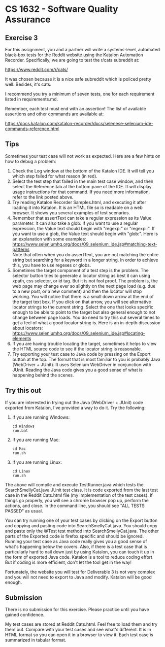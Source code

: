 # CS 1632 - Software Quality Assurance

## Exercise 3

For this assignment, you and a partner will write a systems-level, automated black-box tests for the Reddit website using the Katalon Automation Recorder.  Specifically, we are going to test the r/cats subreddit at:

https://www.reddit.com/r/cats/

It was chosen because it is a nice safe subreddit which is policed pretty well.  Besides, it's cats.

I recommend you try a minimum of seven tests, one for each requirement listed in requirements.md.  

Remember, each test must end with an assertion!  The list of available assertions and other commands are available at:

https://docs.katalon.com/katalon-recorder/docs/selenese-selenium-ide-commands-reference.html

## Tips

Sometimes your test case will not work as expected.  Here are a few hints on how to debug a problem:

1. Check the Log window at the bottom of the Katalon IDE.  It will tell you which step failed for what reason (in red).
1. Select the test step that failed in the main test case window, and then select the Reference tab at the bottom pane of the IDE.  It will display usage instructions for that command.  If you need more information, refer to the link posted above.
1. Try reading Katalon Recorder Samples.html, and executing it after loading it into Katalon.  It is an HTML file so is readable on a web browser.  It shows you several examples of test scenarios.
1. Remember that assertText can take a regular expression as its Value parameter.  It can also take a glob.  If you want to use a regular expression, the Value text should begin with "regexp:" or "regexpi:".  If you want to use a glob, the Value text should begin with "glob:".  Here is an explanation with some examples:  
   https://www.seleniumhq.org/docs/09_selenium_ide.jsp#matching-text-patterns  
   Note that often when you do assertText, you are not matching the entire string but searching for a keyword in a longer string.  In order to achieve this, you have to use regexes or globs.
1. Sometimes the target component of a test step is the problem.  The selector button tries to generate a locator string as best it can using xpath, css selector, or id tag.  But it is not fool proof.  The problem is, the web page may change ever so slightly on the next page load (e.g. due to a new post, or a new comment) and then the locator will stop working.  You will notice that there is a small down arrow at the end of the target text box.  If you click on that arrow, you will see alternative locator strings to the current string.  Select the one that looks specific enough to be able to point to the target but also general enough to not change between page loads.  You do need to try this out several times to get a feel of what a good locator string is.  Here is an in-depth discussion about locators:  
   https://www.seleniumhq.org/docs/09_selenium_ide.jsp#locating-elements
1. If you are having trouble locating the target, sometimes it helps to view the HTML source code to see if the locator string is reasonable.
1. Try exporting your test case to Java code by pressing on the Export button at the top.  The format that is most familiar to you is probably Java (WebDriver + JUnit).  It uses Selenium WebDriver in conjunction with JUnit.  Reading the Java code gives you a good sense of what is happening behind the scenes.

## Try this out

If you are interested in trying out the Java (WebDriver + JUnit) code exported from Katalon, I've provided a way to do it.  Try the following:

1. If you are running Windows:
   ```
   cd Windows
   run.bat
   ```
1. If you are running Mac:
   ```
   cd Mac
   run.sh
   ```
1. If you are running Linux:
   ```
   cd Linux
   run.sh
   ```

The above will compile and execute TestRunner.java which tests the SearchSmellyCat.java JUnit test class.  It is code exported from the last test case in the Reddit Cats.html file (my implementation of the test cases).  If things go properly, you will see a chrome browser pop up, perform the actions, and close.  In the command line, you should see "ALL TESTS PASSED" as usual.

You can try running one of your test cases by clicking on the Export button and copying and pasting code into SearchSmellyCat.java.  You should copy and paste only the @Test test method into SearchSmellyCat.java.  The other parts of the Exported code is firefox specific and should be ignored.  Running your test case as Java code really gives you a good sense of what's happening below the covers.  Also, if there is a test case that is particularly hard to nail down just by using Katalon, you can touch it up in the form of exported Java code.  Katalon is a tool to reduce coding effort.  But if coding is more efficient, don't let the tool get in the way!

Fortunately, the website you will test for Deliverable 3 is not very complex and you will not need to export to Java and modify.  Katalon will be good enough.

## Submission

There is no submission for this exercise.  Please practice until you have gained confidence.
 
My test cases are stored at Reddit Cats.html.  Feel free to load them and try them out.  Compare with your test cases and see what's different.  It is in HTML format so you can open it in a browser to view it.  Each test case is summarized in tabular format.
